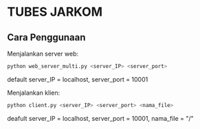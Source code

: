 # TUBES JARKOM

## Cara Penggunaan

Menjalankan server web:
```bash
python web_server_multi.py <server_IP> <server_port>
```
default server_IP = localhost, server_port = 10001

Menjalankan klien:
```bash
python client.py <server_IP> <server_port> <nama_file>
```
deafult server_IP = localhost, server_port = 10001, nama_file = "/"